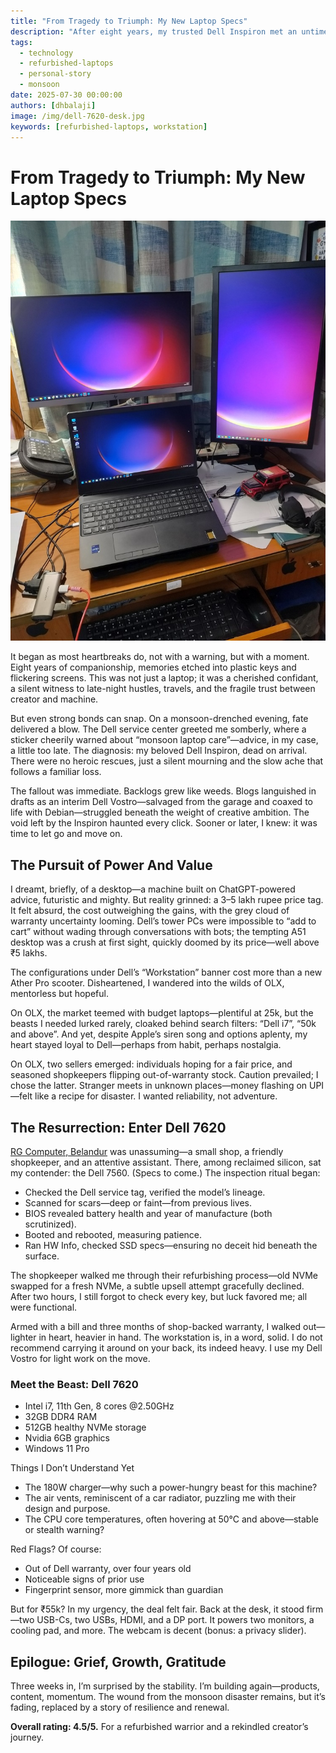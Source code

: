 ```yaml
---
title: "From Tragedy to Triumph: My New Laptop Specs"
description: "After eight years, my trusted Dell Inspiron met an untimely demise during the monsoon. This is the emotional journey of loss, recovery, and the search for a refurbished warrior to rebuild my creative momentum."
tags:
  - technology
  - refurbished-laptops
  - personal-story
  - monsoon
date: 2025-07-30 00:00:00
authors: [dhbalaji]
image: /img/dell-7620-desk.jpg
keywords: [refurbished-laptops, workstation]
---
```


# From Tragedy to Triumph: My New Laptop Specs

![](../assets/2025/dell-7620-desk.jpg)

It began as most heartbreaks do, not with a warning, but with a moment. Eight years of companionship, memories etched into plastic keys and flickering screens. This was not just a laptop; it was a cherished confidant, a silent witness to late-night hustles, travels, and the fragile trust between creator and machine.

But even strong bonds can snap. On a monsoon-drenched evening, fate delivered a blow. The Dell service center greeted me somberly, where a sticker cheerily warned about “monsoon laptop care”—advice, in my case, a little too late. The diagnosis: my beloved Dell Inspiron, dead on arrival. There were no heroic rescues, just a silent mourning and the slow ache that follows a familiar loss.

The fallout was immediate. Backlogs grew like weeds. Blogs languished in drafts as an interim Dell Vostro—salvaged from the garage and coaxed to life with Debian—struggled beneath the weight of creative ambition. The void left by the Inspiron haunted every click. Sooner or later, I knew: it was time to let go and move on.

## The Pursuit of Power And Value

I dreamt, briefly, of a desktop—a machine built on ChatGPT-powered advice, futuristic and mighty. But reality grinned: a 3–5 lakh rupee price tag. It felt absurd, the cost outweighing the gains, with the grey cloud of warranty uncertainty looming. Dell’s tower PCs were impossible to “add to cart” without wading through conversations with bots; the tempting A51 desktop was a crush at first sight, quickly doomed by its price—well above ₹5 lakhs.

The configurations under Dell’s “Workstation” banner cost more than a new Ather Pro scooter. Disheartened, I wandered into the wilds of OLX, mentorless but hopeful.

On OLX, the market teemed with budget laptops—plentiful at 25k, but the beasts I needed lurked rarely, cloaked behind search filters: “Dell i7”, “50k and above”. And yet, despite Apple’s siren song and options aplenty, my heart stayed loyal to Dell—perhaps from habit, perhaps nostalgia.

On OLX, two sellers emerged: individuals hoping for a fair price, and seasoned shopkeepers flipping out-of-warranty stock. Caution prevailed; I chose the latter. Stranger meets in unknown places—money flashing on UPI—felt like a recipe for disaster. I wanted reliability, not adventure.

## The Resurrection: Enter Dell 7620

[RG Computer, Belandur](https://www.rgcomputers.in/) was unassuming—a small shop, a friendly shopkeeper, and an attentive assistant. There, among reclaimed silicon, sat my contender: the Dell 7560. (Specs to come.) The inspection ritual began:

- Checked the Dell service tag, verified the model’s lineage.
- Scanned for scars—deep or faint—from previous lives.
- BIOS revealed battery health and year of manufacture (both scrutinized).
- Booted and rebooted, measuring patience.
- Ran HW Info, checked SSD specs—ensuring no deceit hid beneath the surface.

The shopkeeper walked me through their refurbishing process—old NVMe swapped for a fresh NVMe, a subtle upsell attempt gracefully declined. After two hours, I still forgot to check every key, but luck favored me; all were functional.

Armed with a bill and three months of shop-backed warranty, I walked out—lighter in heart, heavier in hand. The workstation is, in a word, solid. I do not recommend carrying it around on your back, its indeed heavy. I use my Dell Vostro for light work on the move.

### Meet the Beast: Dell 7620

- Intel i7, 11th Gen, 8 cores @2.50GHz  
- 32GB DDR4 RAM  
- 512GB healthy NVMe storage  
- Nvidia 6GB graphics  
- Windows 11 Pro  

Things I Don’t Understand Yet

- The 180W charger—why such a power-hungry beast for this machine?  
- The air vents, reminiscent of a car radiator, puzzling me with their design and purpose.  
- The CPU core temperatures, often hovering at 50°C and above—stable or stealth warning?  

Red Flags? Of course:  
- Out of Dell warranty, over four years old  
- Noticeable signs of prior use  
- Fingerprint sensor, more gimmick than guardian  

But for ₹55k? In my urgency, the deal felt fair. Back at the desk, it stood firm—two USB-Cs, two USBs, HDMI, and a DP port. It powers two monitors, a cooling pad, and more. The webcam is decent (bonus: a privacy slider).

## Epilogue: Grief, Growth, Gratitude

Three weeks in, I’m surprised by the stability. I’m building again—products, content, momentum. The wound from the monsoon disaster remains, but it’s fading, replaced by a story of resilience and renewal.

**Overall rating: 4.5/5.** For a refurbished warrior and a rekindled creator’s journey.

